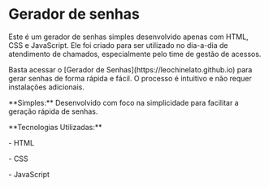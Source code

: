 <h1>Gerador de senhas</h1>

<p>Este é um gerador de senhas simples desenvolvido apenas com HTML, CSS e JavaScript. Ele foi criado para ser utilizado no dia-a-dia de atendimento de chamados, especialmente pelo time de gestão de acessos.</p>

<p>Basta acessar o [Gerador de Senhas](https://leochinelato.github.io) para gerar senhas de forma rápida e fácil. O processo é intuitivo e não requer instalações adicionais.</p>

<p> **Simples:** Desenvolvido com foco na simplicidade para facilitar a geração rápida de senhas.</p>
<p> **Tecnologias Utilizadas:**</p>
<p> - HTML </p>
<p> - CSS </p>
<p> - JavaScript </p>
